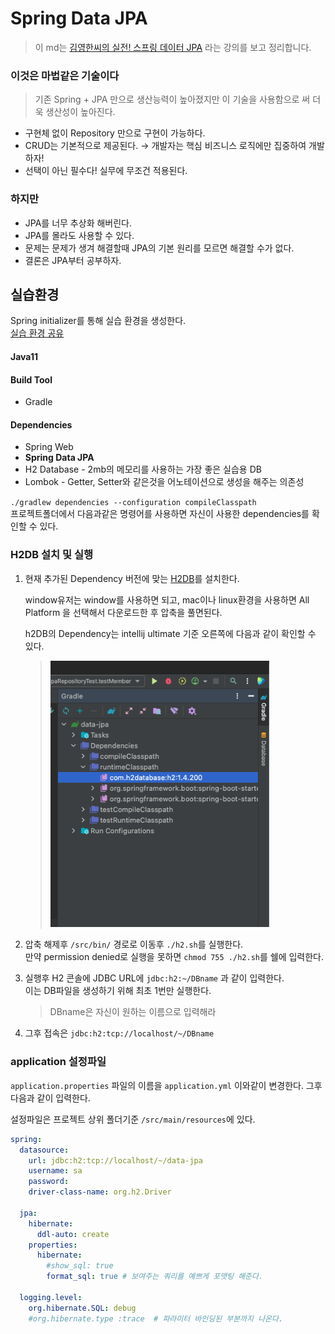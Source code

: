 # Spring Data JPA
> 이 md는 [김영한씨의 실전! 스프링 데이터 JPA](https://www.inflearn.com/course/%EC%8A%A4%ED%94%84%EB%A7%81-%EB%8D%B0%EC%9D%B4%ED%84%B0-JPA-%EC%8B%A4%EC%A0%84/) 라는 강의를 보고 정리합니다.

### 이것은 마법같은 기술이다
>기존 Spring + JPA 만으로 생산능력이 높아졌지만 이 기술을 사용함으로 써 더욱 생산성이 높아진다.
- 구현체 없이 Repository 만으로 구현이 가능하다.
- CRUD는 기본적으로 제공된다. &rarr; 개발자는 핵심 비즈니스 로직에만 집중하여 개발하자!
- 선택이 아닌 필수다! 실무에 무조건 적용된다.

### 하지만
- JPA를 너무 추상화 해버린다.
- JPA를 몰라도 사용할 수 있다.
- 문제는 문제가 생겨 해결할때 JPA의 기본 원리를 모르면 해결할 수가 없다.
- 결론은 JPA부터 공부하자.

## 실습환경
Spring initializer를 통해 실습 환경을 생성한다.  
[실습 환경 공유](https://start.spring.io/#!type=maven-project&language=java&platformVersion=2.4.5.RELEASE&packaging=jar&jvmVersion=11&groupId=com.study&artifactId=data-jpa&name=data-jpa&description=Demo%20project%20for%20Spring%20Boot&packageName=com.study.data-jpa&dependencies=web,data-jpa,h2,lombok)

#### Java11

#### Build Tool
- Gradle

#### Dependencies
- Spring Web 
- **Spring Data JPA**
- H2 Database - 2mb의 메모리를 사용하는 가장 좋은 실습용 DB
- Lombok - Getter, Setter와 같은것을 어노테이션으로 생성을 해주는 의존성

`./gradlew dependencies --configuration compileClasspath`  
프로젝트폴더에서 다음과같은 명령어를 사용하면 자신이 사용한 dependencies를 확인할 수 있다.

### H2DB 설치 및 실행
1. 현재 추가된 Dependency 버전에 맞는 [H2DB]([html](https://www.h2database.com/html/main.html))를 설치한다.  

    window유저는 window를 사용하면 되고, mac이나 linux환경을 사용하면 All Platform 을 선택해서 다운로드한 후 압축을 풀면된다.   

    h2DB의 Dependency는 intellij ultimate 기준 오른쪽에 다음과 같이 확인할 수 있다.  

    > <img width=350px src="./img/../data-jpa-gradle-depedency.png">

2. 압축 해제후 `/src/bin/` 경로로 이동후 `./h2.sh`를 실행한다.   
   만약 permission denied로 실행을 못하면 `chmod 755 ./h2.sh`를 쉘에 입력한다.

3. 실행후 H2 콘솔에 JDBC URL에 `jdbc:h2:~/DBname` 과 같이 입력한다.  
   이는 DB파일을 생성하기 위해 최초 1번만 실행한다.
   > DBname은 자신이 원하는 이름으로 입력해라 
4. 그후 접속은 `jdbc:h2:tcp://localhost/~/DBname`


### application 설정파일
`application.properties` 파일의 이름을 `application.yml` 이와같이 변경한다. 그후 다음과 같이 입력한다.  

설정파일은 프로젝트 상위 폴더기준 `/src/main/resources`에 있다.

```yml
spring:
  datasource:
    url: jdbc:h2:tcp://localhost/~/data-jpa
    username: sa
    password:
    driver-class-name: org.h2.Driver

  jpa:
    hibernate:
      ddl-auto: create
    properties:
      hibernate:
        #show_sql: true
        format_sql: true # 보여주는 쿼리를 예쁘게 포맷팅 해준다.

  logging.level:
    org.hibernate.SQL: debug
    #org.hibernate.type :trace  # 파라미터 바인딩된 부분까지 나온다.
```